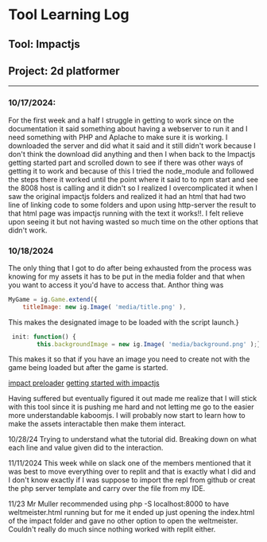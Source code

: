 # Tool Learning Log

## Tool: Impactjs

## Project: 2d platformer

---

### 10/17/2024:
For the first week and a half I struggle in getting to work since on the documentation it said something about having a webserver to run it and I need something with PHP and Aplache to make sure it is working. I downloaded the server and did what it said and it still didn't work because I don't think the download did anything and then I when back to the Impactjs getting started part and scrolled down to see if there was other ways of getting it to work and because of this I tried the node_module and followed the steps there it worked until the point where it said to to npm start and see the 8008 host is calling and it didn't so I realized I overcomplicated it when I saw the original impactjs folders and realized it had an html that had two line of linking code to some folders and upon using http-server the result to that html page was impactjs running with the text it works!!. I felt relieve upon seeing it but not having wasted so much time on the other options that didn't work.

### 10/18/2024
The only thing that I got to do after being exhausted from the process was knowing for my  assets it has to be put in the media folder and that when you want to access it you'd have to access that. Anthor thing was
```js
MyGame = ig.Game.extend({
    titleImage: new ig.Image( 'media/title.png' ),
```
This makes the designated image to be loaded with the script launch.}
```js
 init: function() {
        this.backgroundImage = new ig.Image( 'media/background.png' );}
```
This makes it so that if you have an image you need to create not with the game being loaded but after the game is started.

[impact preloader](https://impactjs.com/documentation/working-with-assets)
[getting started with impactjs](https://impactjs.com/documentation/getting-started)

Having suffered but eventually figured it out made me realize that I will stick with this tool since it is pushing me hard and not letting me go to the easier more understandable kaboomjs. I will probably now start to learn how to make the assets interactable then make them interact.

10/28/24
Trying to understand what the tutorial did.
Breaking down on what each line and value given did to the interaction.

11/11/2024
This week while on slack one of the members mentioned that it was best to move everything over to replit and that is exactly what I did and I don't know exactly if I was suppose to import the repl from github or creat the php server template and carry over the file from my IDE.

11/23
Mr Muller recommended using php -S localhost:8000 to have weltmeister.html running but for me it ended up just opening the index.html of the impact folder and gave no other option to open the weltmeister. Couldn't really do much since nothing worked with replit either.




<!--
* Links you used today (websites, videos, etc)
* Things you tried, progress you made, etc
* Challenges, a-ha moments, etc
* Questions you still have
* What you're going to try next
-->
